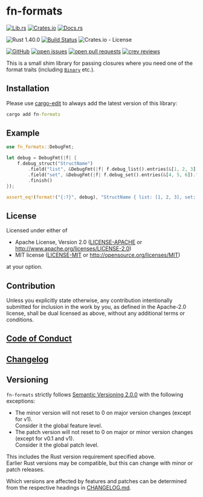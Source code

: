# fn-formats

[![Lib.rs](https://img.shields.io/badge/Lib.rs-*-84f)](https://lib.rs/crates/fn-formats)
[![Crates.io](https://img.shields.io/crates/v/fn-formats)](https://crates.io/crates/fn-formats)
[![Docs.rs](https://docs.rs/fn-formats/badge.svg)](https://docs.rs/crates/fn-formats)

![Rust 1.40.0](https://img.shields.io/static/v1?logo=Rust&label=&message=1.40.0&color=grey)
[![Build Status](https://travis-ci.com/Tamschi/fn-formats.svg?branch=unstable)](https://travis-ci.com/Tamschi/fn-formats/branches)
![Crates.io - License](https://img.shields.io/crates/l/fn-formats/0.0.5)

[![GitHub](https://img.shields.io/static/v1?logo=GitHub&label=&message=%20&color=grey)](https://github.com/Tamschi/fn-formats)
[![open issues](https://img.shields.io/github/issues-raw/Tamschi/fn-formats)](https://github.com/Tamschi/fn-formats/issues)
[![open pull requests](https://img.shields.io/github/issues-pr-raw/Tamschi/fn-formats)](https://github.com/Tamschi/fn-formats/pulls)
[![crev reviews](https://web.crev.dev/rust-reviews/badge/crev_count/fn-formats.svg)](https://web.crev.dev/rust-reviews/crate/fn-formats/)

This is a small shim library for passing closures where you need one of the format traits (including [`Binary`] etc.).

[`Binary`]: https://doc.rust-lang.org/stable/core/fmt/trait.Binary.html

## Installation

Please use [cargo-edit](https://crates.io/crates/cargo-edit) to always add the latest version of this library:

```cmd
cargo add fn-formats
```

## Example

```rust
use fn_formats::DebugFmt;

let debug = DebugFmt(|f| {
    f.debug_struct("StructName")
        .field("list", &DebugFmt(|f| f.debug_list().entries(&[1, 2, 3]).finish()))
        .field("set", &DebugFmt(|f| f.debug_set().entries(&[4, 5, 6]).finish()))
        .finish()
});

assert_eq!(format!("{:?}", debug), "StructName { list: [1, 2, 3], set: {4, 5, 6} }");
```

## License

Licensed under either of

* Apache License, Version 2.0
   ([LICENSE-APACHE](LICENSE-APACHE) or <http://www.apache.org/licenses/LICENSE-2.0>)
* MIT license
   ([LICENSE-MIT](LICENSE-MIT) or <http://opensource.org/licenses/MIT>)

at your option.

## Contribution

Unless you explicitly state otherwise, any contribution intentionally submitted
for inclusion in the work by you, as defined in the Apache-2.0 license, shall be
dual licensed as above, without any additional terms or conditions.

## [Code of Conduct](CODE_OF_CONDUCT.md)

## [Changelog](CHANGELOG.md)

## Versioning

`fn-formats` strictly follows [Semantic Versioning 2.0.0](https://semver.org/spec/v2.0.0.html) with the following exceptions:

* The minor version will not reset to 0 on major version changes (except for v1).  
Consider it the global feature level.
* The patch version will not reset to 0 on major or minor version changes (except for v0.1 and v1).  
Consider it the global patch level.

This includes the Rust version requirement specified above.  
Earlier Rust versions may be compatible, but this can change with minor or patch releases.

Which versions are affected by features and patches can be determined from the respective headings in [CHANGELOG.md](CHANGELOG.md).
